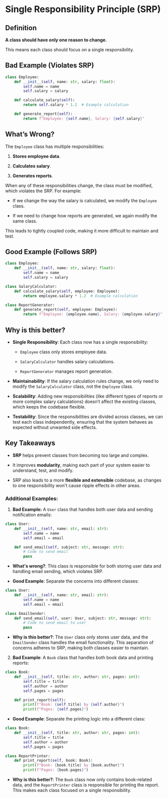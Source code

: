 # Single Responsibility Principle (SRP)

## Definition

**A class should have only one reason to change.**

This means each class should focus on a single responsibility.

## Bad Example (Violates SRP)
```python
class Employee:
    def __init__(self, name: str, salary: float):
        self.name = name
        self.salary = salary

    def calculate_salary(self):
        return self.salary * 1.2  # Example calculation

    def generate_report(self):
        return f"Employee: {self.name}, Salary: {self.salary}"
```

## What’s Wrong?

The `Employee` class has multiple responsibilities:

1. **Stores employee data**.

2. **Calculates salary**.

3. **Generates reports**.

When any of these responsibilities change, the class must be modified, which violates the SRP. For example:

- If we change the way the salary is calculated, we modify the `Employee` class.

- If we need to change how reports are generated, we again modify the same class.

This leads to tightly coupled code, making it more difficult to maintain and test.


## Good Example (Follows SRP)
```python
class Employee:
    def __init__(self, name: str, salary: float):
        self.name = name
        self.salary = salary

class SalaryCalculator:
    def calculate_salary(self, employee: Employee):
        return employee.salary * 1.2  # Example calculation

class ReportGenerator:
    def generate_report(self, employee: Employee):
        return f"Employee: {employee.name}, Salary: {employee.salary}"

```
## Why is this better?

- **Single Responsibility**: Each class now has a single responsibility:

  - `Employee` class only stores employee data.

  - `SalaryCalculator` handles salary calculations.

  - `ReportGenerator` manages report generation.

- **Maintainability**: If the salary calculation rules change, we only need to modify the `SalaryCalculator` class, not the `Employee` class.

- **Scalability**: Adding new responsibilities (like different types of reports or more complex salary calculations) doesn’t affect the existing classes, which keeps the codebase flexible.

- **Testability**: Since the responsibilities are divided across classes, we can test each class independently, ensuring that the system behaves as expected without unwanted side effects.

## Key Takeaways

- **SRP** helps prevent classes from becoming too large and complex.

- It improves **modularity**, making each part of your system easier to understand, test, and modify.

- SRP also leads to a more **flexible and extensible** codebase, as changes to one responsibility won't cause ripple effects in other areas.

### Additional Examples:

1. **Bad Example:**
   A `User` class that handles both user data and sending notification emails:

```python
class User:
    def __init__(self, name: str, email: str):
        self.name = name
        self.email = email

    def send_email(self, subject: str, message: str):
        # Code to send email
        pass
```

- **What's wrong?**: This class is responsible for both storing user data and handling email sending, which violates SRP.

- **Good Example**: Separate the concerns into different classes:

```python
class User:
    def __init__(self, name: str, email: str):
        self.name = name
        self.email = email

class EmailSender:
    def send_email(self, user: User, subject: str, message: str):
        # Code to send email to user
        pass
```

- **Why is this better?**: The `User` class only stores user data, and the `EmailSender` class handles the email functionality. This separation of concerns adheres to SRP, making both classes easier to maintain.

2. **Bad Example**: A `Book` class that handles both book data and printing reports:

```python
class Book:
    def __init__(self, title: str, author: str, pages: int):
        self.title = title
        self.author = author
        self.pages = pages

    def print_report(self):
        print(f"Book: {self.title} by {self.author}")
        print(f"Pages: {self.pages}")
```

- **Good Example**: Separate the printing logic into a different class:

```python
class Book:
    def __init__(self, title: str, author: str, pages: int):
        self.title = title
        self.author = author
        self.pages = pages

class ReportPrinter:
    def print_report(self, book: Book):
        print(f"Book: {book.title} by {book.author}")
        print(f"Pages: {book.pages}")
```

- **Why is this better?**: The `Book` class now only contains book-related data, and the `ReportPrinter` class is responsible for printing the report. This makes each class focused on a single responsibility.
